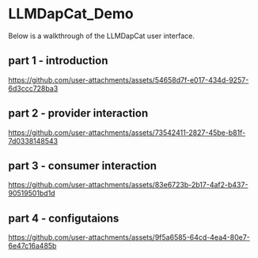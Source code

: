 # LLMDapCat_Demo

Below is a walkthrough of the LLMDapCat user interface. 

## part 1 - introduction

https://github.com/user-attachments/assets/54658d7f-e017-434d-9257-6d3ccc728ba3

## part 2 - provider interaction

https://github.com/user-attachments/assets/73542411-2827-45be-b81f-7d0338148543

## part 3 - consumer interaction

https://github.com/user-attachments/assets/83e6723b-2b17-4af2-b437-90519501bd1d

## part 4 - configutaions

https://github.com/user-attachments/assets/9f5a6585-64cd-4ea4-80e7-6e47c16a485b
